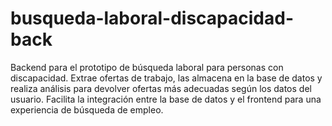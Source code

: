 # busqueda-laboral-discapacidad-back
Backend para el prototipo de búsqueda laboral para personas con discapacidad. Extrae ofertas de trabajo, las almacena en la base de datos y realiza análisis para devolver ofertas más adecuadas según los datos del usuario. Facilita la integración entre la base de datos y el frontend para una experiencia de búsqueda de empleo.
